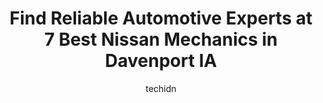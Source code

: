---
layout: ampstory
image: https://images.unsplash.com/photo-1572017932228-99087d0489c2?ixlib=rb-4.0.3&ixid=MnwxMjA3fDB8MHxwaG90by1wYWdlfHx8fGVufDB8fHx8&auto=format&fit=crop&w=640&h=853&q=80
author: techidn
featured: false
description: Experience the excellence of automotive service by visiting the 7 best Nissan Mechanic in Davenport IA, USA. With their expertise, attention to detail, and commitment to customer satisfactio
title: Find Reliable Automotive Experts at 7 Best Nissan Mechanics in Davenport IA
cover:
   title: Find Reliable Automotive Experts at 7 Best Nissan Mechanics in Davenport IA
   subtitle: Rickpate
   background: https://images.unsplash.com/photo-1572017932228-99087d0489c2?ixlib=rb-4.0.3&ixid=MnwxMjA3fDB8MHxwaG90by1wYWdlfHx8fGVufDB8fHx8&auto=format&fit=crop&w=640&h=853&q=80

pages: 
 - layout: thirds
   top: <h1>#1 Kunes Nissan of Davenport</h1>
   bottom: "<p>About two months ago I got a vehicle from this kunes location. I bought the dealership warrenty with this vehicle also and I highly recommended getting it because it cove</p>"
   background: https://www.knot35.com/toplist/wp-content/uploads/2023/06/best-nissan-mechanic-1-in-davenport-ia-1685837420.jpeg
   backgroundblur: true
 - layout: thirds
   top: <h1>#2 Choice Automotive</h1>
   bottom: "<p>5324 N Pine St, Davenport, IA 52806, United States</p>"
   background: https://www.knot35.com/toplist/wp-content/uploads/2023/06/best-nissan-mechanic-2-in-davenport-ia-1685837420.jpeg
   cta:
      link: https://www.knot35.com/toplist/find-reliable-automotive-experts-at-7-best-nissan-mechanics-in-davenport-ia/
      text: Find Reliable Automotive Experts at 7 Best Nissan Mechanics in Davenport IA
 - layout: thirds
   top: <h1>#3 My mechanic services</h1>
   bottom: "<p>21085 N Brady St unit C, Davenport, IA 52806, United States</p>"
   background: https://www.knot35.com/toplist/wp-content/uploads/2023/06/best-nissan-mechanic-3-in-davenport-ia-1685837421.jpeg
   cta:
      link: https://www.knot35.com/toplist/find-reliable-automotive-experts-at-7-best-nissan-mechanics-in-davenport-ia/
      text: Find Reliable Automotive Experts at 7 Best Nissan Mechanics in Davenport IA
 - layout: thirds
   top: <h1>#4 Rick & Kens Complete Automotive Repair</h1>
   bottom: "<p>1353 W 4th St, Davenport, IA 52802, United States</p>"
   background: https://images.unsplash.com/photo-1524169358666-79f22534bc6e?ixlib=rb-4.0.3&ixid=MnwxMjA3fDB8MHxwaG90by1wYWdlfHx8fGVufDB8fHx8&auto=format&fit=crop&w=640&h=853&q=80
   cta:
      link: https://www.knot35.com/toplist/find-reliable-automotive-experts-at-7-best-nissan-mechanics-in-davenport-ia/
      text: Find Reliable Automotive Experts at 7 Best Nissan Mechanics in Davenport IA
 - layout: thirds
   top: <h1>#5 Graverts Auto Service</h1>
   bottom: "<p>703 N Harrison St, Davenport, IA 52803, United States</p>"
   background: https://images.unsplash.com/photo-1599422314077-f4dfdaa4cd09?ixlib=rb-4.0.3&ixid=MnwxMjA3fDB8MHxwaG90by1wYWdlfHx8fGVufDB8fHx8&auto=format&fit=crop&w=640&h=853&q=80
   cta:
      link: https://www.knot35.com/toplist/find-reliable-automotive-experts-at-7-best-nissan-mechanics-in-davenport-ia/
      text: Find Reliable Automotive Experts at 7 Best Nissan Mechanics in Davenport IA
 - layout: thirds
   top: <h1>#6 North Brady Imports Plus</h1>
   bottom: "<p>5211 Grand Ave, Davenport, IA 52807, United States</p>"
   background: https://images.unsplash.com/photo-1518640467707-6811f4a6ab73?ixlib=rb-4.0.3&ixid=MnwxMjA3fDB8MHxwaG90by1wYWdlfHx8fGVufDB8fHx8&auto=format&fit=crop&w=640&h=853&q=80
   cta:
      link: https://www.knot35.com/toplist/find-reliable-automotive-experts-at-7-best-nissan-mechanics-in-davenport-ia/
      text: Find Reliable Automotive Experts at 7 Best Nissan Mechanics in Davenport IA
 - layout: thirds
   top: <h1>#7 TNT Automotive</h1>
   bottom: "<p>3619 N Division St, Davenport, IA 52806, United States</p>"
   background: https://images.unsplash.com/photo-1552083974-186346191183?ixlib=rb-4.0.3&ixid=MnwxMjA3fDB8MHxwaG90by1wYWdlfHx8fGVufDB8fHx8&auto=format&fit=crop&w=640&h=853&q=80
   cta:
      link: https://www.knot35.com/toplist/find-reliable-automotive-experts-at-7-best-nissan-mechanics-in-davenport-ia/
      text: Find Reliable Automotive Experts at 7 Best Nissan Mechanics in Davenport IA
 - layout: thirds
   middle: Continue reading...
   background: https://images.unsplash.com/photo-1546497974-b213c9efb599?ixlib=rb-4.0.3&ixid=MnwxMjA3fDB8MHxwaG90by1wYWdlfHx8fGVufDB8fHx8&auto=format&fit=crop&w=640&h=853&q=80
   cta:
      link: https://www.knot35.com/toplist/find-reliable-automotive-experts-at-7-best-nissan-mechanics-in-davenport-ia/
      text: Find Reliable Automotive Experts at 7 Best Nissan Mechanics in Davenport IA
      
---